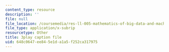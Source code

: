 ```yaml
---
content_type: resource
description: ''
file: null
file_location: /coursemedia/res-ll-005-mathematics-of-big-data-and-machine-learning-january-iap-2020/648c0647ee845e1da1a5f252ca317975_t4K6lney7Zw.vtt
file_type: application/x-subrip
resourcetype: Other
title: 3play caption file
uid: 648c0647-ee84-5e1d-a1a5-f252ca317975
---
```

